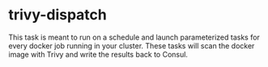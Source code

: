 # trivy-dispatch

This task is meant to run on a schedule and launch parameterized tasks
for every docker job running in your cluster.  These tasks will scan
the docker image with Trivy and write the results back to Consul.

